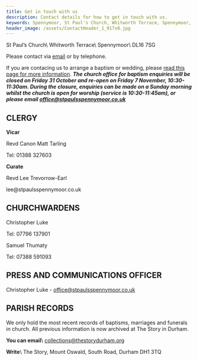 ```yaml
---
title: Get in touch with us
description: Contact details for how to get in touch with us.
keywords: Spennymoor, St Paul's Church, Whitworth Terrace, Spennymoor, DL16 7SG, Contact us, find us, St Paul's Church Spennymoor, parish registers
header_image: /assets/ContactHeader_1_917x0.jpg
---
```

St Paul’s Church\\
Whitworth Terrace\\
Spennymoor\\
DL16 7SG

Please contact via [email](mailto:office@stpaulsspennymoor.co.uk) or by telephone.

If you are contacing us to arrange a baptism or wedding, please [read this page for more information](/baptisms-weddings/).
_**The church office for baptism enquiries will be closed on Friday 31 October and re-open on Friday 7 November, 10:30-11:30am. During the closure, enquiries can be made on a Sunday morning whilst the church is open for worship (service is 10:30-11:45am), or please email office@stpaulsspennymoor.co.uk**_

## CLERGY
**Vicar**
<p></p>
Revd Canon Matt Tarling
<p></p>
Tel: 01388 327603

**Curate**
<p></p>
Revd Lee Trevorrow-Earl
<p></p>
lee@stpaulsspennymoor.co.uk

## CHURCHWARDENS
Christopher Luke
<p></p>
Tel: 07796 137901

Samuel Thumaty
<p></p>
Tel: 07388 591093
      
## PRESS AND COMMUNICATIONS OFFICER

Christopher Luke - 
office@stpaulsspennymoor.co.uk

## PARISH RECORDS

We only hold the most recent records of baptisms, marriages and funerals in church. All previous information is now archived at The Story in Durham.

**You can email**\\
<span class="editor_default">collections@thestorydurham.org</span>

**Write**\\
The Story, Mount Oswald, South Road, Durham DH1 3TQ

